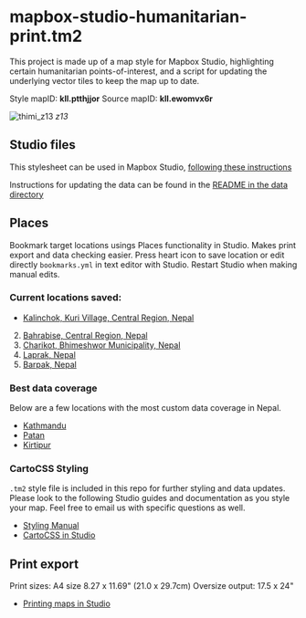 mapbox-studio-humanitarian-print.tm2
=======

This project is made up of a map style for Mapbox Studio, highlighting certain humanitarian points-of-interest, and a script for updating the underlying vector tiles to keep the map up to date.

Style mapID: **kll.ptthjjor**
Source mapID: **kll.ewomvx6r**

![thimi_z13](https://cloud.githubusercontent.com/assets/4587826/7358459/64db91de-ed03-11e4-81c4-365e77348f56.png)
*z13*

## Studio files

This stylesheet can be used in Mapbox Studio, [following these instructions](https://www.mapbox.com/help/github-style/)

Instructions for updating the data can be found in the [README in the data directory](https://github.com/osmlab/mapbox-studio-humanitarian-print.tm2/tree/master/data)

## Places 

Bookmark target locations usings Places functionality in Studio. Makes print export and data checking easier. Press heart icon to save location or edit directly `bookmarks.yml` in text editor with Studio. Restart Studio when making manual edits.

### Current locations saved:

 - [Kalinchok, Kuri Village, Central Region, Nepal](https://api.tiles.mapbox.com/v4/kll.ptthjjor/page.html?access_token=pk.eyJ1Ijoia2xsIiwiYSI6IktVRUtfQnMifQ.GJAHJPvusgK_f0NsSXS8QA#17/27.74751/86.03264)
 2. [Bahrabise, Central Region, Nepal](https://api.tiles.mapbox.com/v4/mslee.7d05b601/page.html?access_token=pk.eyJ1IjoibXNsZWUiLCJhIjoiclpiTWV5SSJ9.P_h8r37vD8jpIH1A6i1VRg#15/27.7856/85.9024)
 3. [Charikot, Bhimeshwor Municipality, Nepal](https://api.tiles.mapbox.com/v4/mslee.7d05b601/page.html?access_token=pk.eyJ1IjoibXNsZWUiLCJhIjoiclpiTWV5SSJ9.P_h8r37vD8jpIH1A6i1VRg#17/27.66430/86.04855)
 4. [Laprak, Nepal](https://api.tiles.mapbox.com/v4/kll.ptthjjor/page.html?access_token=pk.eyJ1Ijoia2xsIiwiYSI6IktVRUtfQnMifQ.GJAHJPvusgK_f0NsSXS8QA#14/28.2254383/84.8113847)
 5. [Barpak, Nepal](https://api.tiles.mapbox.com/v4/kll.ptthjjor/page.html?access_token=pk.eyJ1Ijoia2xsIiwiYSI6IktVRUtfQnMifQ.GJAHJPvusgK_f0NsSXS8QA#15/28.2017/84.7454)


### Best data coverage

Below are a few locations with the most custom data coverage in Nepal.

- [Kathmandu](https://api.tiles.mapbox.com/v4/kll.ptthjjor/page.html?access_token=pk.eyJ1Ijoia2xsIiwiYSI6IktVRUtfQnMifQ.GJAHJPvusgK_f0NsSXS8QA#14/27.6962/85.3258)
- [Patan](https://api.tiles.mapbox.com/v4/kll.ptthjjor/page.html?access_token=pk.eyJ1Ijoia2xsIiwiYSI6IktVRUtfQnMifQ.GJAHJPvusgK_f0NsSXS8QA#15/27.6710/85.3261)
- [Kirtipur](https://api.tiles.mapbox.com/v4/kll.ptthjjor/page.html?access_token=pk.eyJ1Ijoia2xsIiwiYSI6IktVRUtfQnMifQ.GJAHJPvusgK_f0NsSXS8QA#15/27.6703/85.2844)


### CartoCSS Styling

`.tm2` style file is included in this repo for further styling and data updates. Please look to the following Studio guides and documentation as you style your map. Feel free to email us with specific questions as well.

 - [Styling Manual](https://www.mapbox.com/guides/style-manual/)
 - [CartoCSS in Studio](https://www.mapbox.com/guides/cartocss-in-studio/)

## Print export

Print sizes: A4 size 8.27 x 11.69" (21.0 x 29.7cm) 
Oversize output: 17.5 x 24"

 - [Printing maps in Studio](https://www.mapbox.com/guides/print/)


